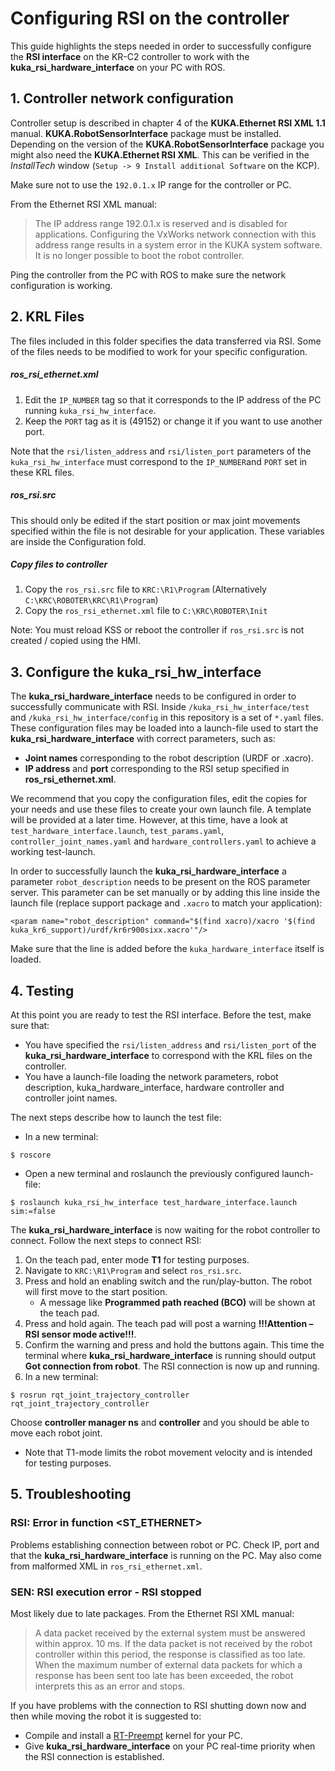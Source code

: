 # Configuring RSI on the controller

This guide highlights the steps needed in order to successfully configure the **RSI interface** on the KR-C2 controller to work with the **kuka_rsi_hardware_interface** on your PC with ROS.

## 1. Controller network configuration

Controller setup is described in chapter 4 of the **KUKA.Ethernet RSI XML 1.1** manual.
**KUKA.RobotSensorInterface** package must be installed. Depending on the version of the **KUKA.RobotSensorInterface** package you might also need the **KUKA.Ethernet RSI XML**. This can be verified in the *InstallTech* window (`Setup -> 9 Install additional Software` on the KCP).

Make sure not to use the `192.0.1.x` IP range for the controller or PC.

From the Ethernet RSI XML manual:

> The IP address range 192.0.1.x is reserved and is disabled for applications.
> Configuring the VxWorks network connection with this address range results in a system error in the KUKA system software. It is no longer possible to boot the robot controller.

Ping the controller from the PC with ROS to make sure the network configuration is working.


## 2. KRL Files

The files included in this folder specifies the data transferred via RSI. Some of the files needs to be modified to work for your specific configuration.

##### ros_rsi_ethernet.xml

1. Edit the `IP_NUMBER` tag so that it corresponds to the IP address of the PC running `kuka_rsi_hw_interface`.
2. Keep the `PORT` tag as it is (49152) or change it if you want to use another port.

Note that the `rsi/listen_address` and `rsi/listen_port` parameters of the `kuka_rsi_hw_interface` must correspond to the `IP_NUMBER`and `PORT` set in these KRL files.


##### ros_rsi.src

This should only be edited if the start position or max joint movements specified within the file is not desirable for your application. These variables are inside the Configuration fold.

##### Copy files to controller

1. Copy the `ros_rsi.src` file to `KRC:\R1\Program` (Alternatively `C:\KRC\ROBOTER\KRC\R1\Program`)
2. Copy the `ros_rsi_ethernet.xml` file to `C:\KRC\ROBOTER\Init`

Note: You must reload KSS or reboot the controller if `ros_rsi.src` is not created / copied using the HMI.

## 3. Configure the kuka_rsi_hw_interface

The **kuka_rsi_hardware_interface** needs to be configured in order to successfully communicate with RSI. Inside `/kuka_rsi_hw_interface/test` and `/kuka_rsi_hw_interface/config` in this repository is a set of `*.yaml` files. These configuration files may be loaded into a launch-file used to start the **kuka_rsi_hardware_interface** with correct parameters, such as:

* **Joint names** corresponding to the robot description (URDF or .xacro).
* **IP address** and **port** corresponding to the RSI setup specified in **ros_rsi_ethernet.xml**.

We recommend that you copy the configuration files, edit the copies for your needs and use these files to create your own launch file. A template will be provided at a later time. However, at this time, have a look at `test_hardware_interface.launch`, `test_params.yaml`, `controller_joint_names.yaml` and `hardware_controllers.yaml` to achieve a working test-launch.

In order to successfully launch the **kuka_rsi_hardware_interface** a parameter `robot_description` needs to be present on the ROS parameter server. This parameter can be set manually or by adding this line inside the launch file (replace support package and `.xacro` to match your application):

```
<param name="robot_description" command="$(find xacro)/xacro '$(find kuka_kr6_support)/urdf/kr6r900sixx.xacro'"/>
```

Make sure that the line is added before the `kuka_hardware_interface` itself is loaded.

## 4. Testing

At this point you are ready to test the RSI interface. Before the test, make sure that:

* You have specified the `rsi/listen_address` and `rsi/listen_port` of the **kuka_rsi_hardware_interface** to correspond with the KRL files on the controller.
* You have a launch-file loading the network parameters, robot description, kuka_hardware_interface, hardware controller and controller joint names.

The next steps describe how to launch the test file:

* In a new terminal:

```
$ roscore
```

* Open a new terminal and roslaunch the previously configured launch-file:

```
$ roslaunch kuka_rsi_hw_interface test_hardware_interface.launch sim:=false
```

The **kuka_rsi_hardware_interface** is now waiting for the robot controller to connect. Follow the next steps to connect RSI:

1. On the teach pad, enter mode **T1** for testing purposes.
2. Navigate to `KRC:\R1\Program` and select `ros_rsi.src`.
3. Press and hold an enabling switch and the run/play-button. The robot will first move to the start position.
   * A message like **Programmed path reached (BCO)** will be shown at the teach pad.
4. Press and hold again. The teach pad will post a warning **!!!Attention –RSI sensor mode active!!!**.
5. Confirm the warning and press and hold the buttons again. This time the terminal where **kuka_rsi_hardware_interface** is running should output **Got connection from robot**. The RSI connection is now up and running.
6. In a new terminal:

```
$ rosrun rqt_joint_trajectory_controller rqt_joint_trajectory_controller
```

Choose **controller manager ns** and **controller** and you should be able to move each robot joint.

* Note that T1-mode limits the robot movement velocity and is intended for testing purposes.

## 5. Troubleshooting

### RSI: Error in function <ST_ETHERNET>

Problems establishing connection between robot or PC. Check IP, port and that the **kuka_rsi_hardware_interface** is running on the PC. May also come from malformed XML in `ros_rsi_ethernet.xml`.


### SEN: RSI execution error <execute> - RSI stopped

Most likely due to late packages. From the Ethernet RSI XML manual:

> A data packet received by the external system must be answered within approx. 10 ms. If the data packet is not received by the robot controller within this period, the response is classified as too late. When the maximum number of external data packets for which a response has been sent too late has been exceeded, the robot interprets this as an error and stops.

If you have problems with the connection to RSI shutting down now and then while moving the robot it is suggested to:

* Compile and install a [RT-Preempt](https://rt.wiki.kernel.org/index.php/RT_PREEMPT_HOWTO) kernel for your PC.
* Give **kuka_rsi_hardware_interface** on your PC real-time priority when the RSI connection is established.
